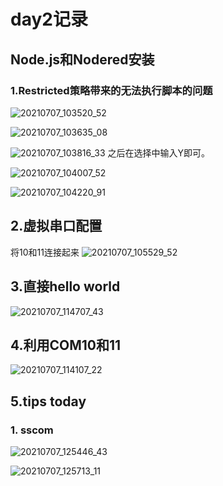 # day2记录
## Node.js和Nodered安装
### 1.Restricted策略带来的无法执行脚本的问题
![20210707_103520_52](images/20210707_103520_52.png)

![20210707_103635_08](images/20210707_103635_08.png)

![20210707_103816_33](images/20210707_103816_33.png)
之后在选择中输入Y即可。

![20210707_104007_52](images/20210707_104007_52.png)

![20210707_104220_91](images/20210707_104220_91.png)
## 2.虚拟串口配置
将10和11连接起来
![20210707_105529_52](images/20210707_105529_52.png)
## 3.直接hello world

![20210707_114707_43](images/20210707_114707_43.png)
## 4.利用COM10和11

![20210707_114107_22](images/20210707_114107_22.png)
## 5.tips today
### 1. sscom
![20210707_125446_43](images/20210707_125446_43.png)

![20210707_125713_11](images/20210707_125713_11.png) 
